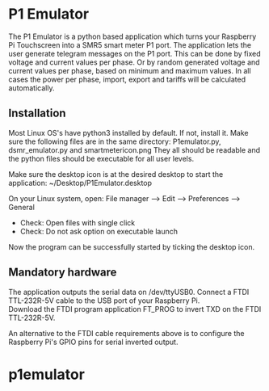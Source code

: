 # P1 Emulator

The P1 Emulator is a python based application which turns your Raspberry Pi Touchscreen into a SMR5 smart meter P1 port. The application lets the user generate telegram messages on the P1 port.
This can be done by fixed voltage and current values per phase. Or by random generated voltage and current values per phase, based on minimum and maximum values. In all cases the power per phase, import, export and tariffs will be calculated automatically.

## Installation

Most Linux OS's have python3 installed by default. If not, install it. 
Make sure the following files are in the same directory: P1emulator.py, dsmr_emulator.py and smartmetericon.png
They all should be readable and the python files should be executable for all user levels.

Make sure the desktop icon is at the desired desktop to start the application: ~/Desktop/P1Emulator.desktop

On your Linux system, open: File manager --> Edit --> Preferences --> General  
- Check: Open files with single click
- Check: Do not ask option on executable launch

Now the program can be successfully started by ticking the desktop icon.

## Mandatory hardware

The application outputs the serial data on /dev/ttyUSB0. Connect a FTDI TTL-232R-5V cable to the USB port of your Raspberry Pi.  
Download the FTDI program application FT_PROG to invert TXD on the FTDI TTL-232R-5V. 

An alternative to the FTDI cable requirements above is to configure the Raspberry Pi's GPIO pins for serial inverted output.



# p1emulator
